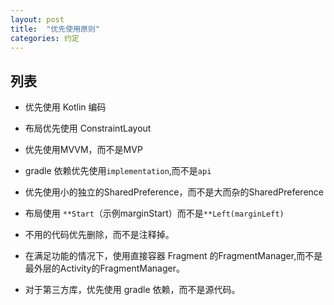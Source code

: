 ```yaml
---
layout: post
title:  "优先使用原则"
categories: 约定
---
```





## 列表

  * 优先使用 Kotlin 编码

  * 布局优先使用 ConstraintLayout

  * 优先使用MVVM，而不是MVP

  * gradle 依赖优先使用`implementation`,而不是`api`

  * 优先使用小的独立的SharedPreference，而不是大而杂的SharedPreference

  * 布局使用 `**Start`（示例marginStart）而不是`**Left(marginLeft)`

  * 不用的代码优先删除，而不是注释掉。

  * 在满足功能的情况下，使用直接容器 Fragment 的FragmentManager,而不是 最外层的Activity的FragmentManager。
  
  * 对于第三方库，优先使用 gradle 依赖，而不是源代码。
